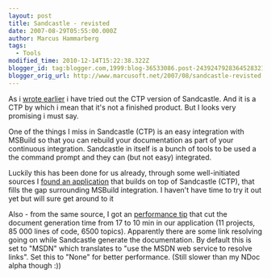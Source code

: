 ```yaml
---
layout: post
title: Sandcastle - revisted
date: 2007-08-29T05:55:00.000Z
author: Marcus Hammarberg
tags:
  - Tools
modified_time: 2010-12-14T15:22:38.322Z
blogger_id: tag:blogger.com,1999:blog-36533086.post-2439247928364528321
blogger_orig_url: http://www.marcusoft.net/2007/08/sandcastle-revisted.html
---
```


As i
[wrote
earlier](http://marcushammarberg.blogspot.com/2007/08/ndoc-is-dead-long-live-sandcastle.html)
i have tried out the CTP version of Sandcastle. And it is a CTP by which
i mean that it's not a finished product. But I looks very promising i
must say.

One of the things I miss in Sandcastle (CTP) is an easy integration with
MSBuild so that you can rebuild your documentation as part of your
continuous integration. Sandcastle in itself is a bunch of tools to be
used a the command prompt and they can (but not easy) integrated.

Luckily this has been done for us already, through some well-initiated
sources I [found an application](http://www.codeplex.com/DocProject)
that builds on top of Sandcastle (CTP), that fills the gap surrounding
MSBuild integration. I haven't have time to try it out yet but will sure
get around to it

Also - from the same source, I got an [performance
tip](http://blogs.msdn.com/sandcastle/archive/2006/08/28/727901.aspx)
that cut the document generation time from 17 to 10 min in our
application (11 projects, 85 000 lines of code, 6500 topics). Apparently
there are some link resolving going on while Sandcastle generate the
documentation. By default this is set to "MSDN" which translates to "use
the MSDN web service to resolve links". Set this to "None" for better
performance.
(Still slower than my NDoc alpha though :))
